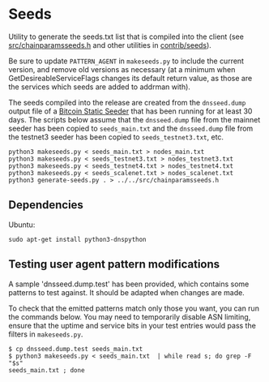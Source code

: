 # Seeds

Utility to generate the seeds.txt list that is compiled into the client
(see [src/chainparamsseeds.h](/src/chainparamsseeds.h) and other utilities in [contrib/seeds](/contrib/seeds)).

Be sure to update `PATTERN_AGENT` in `makeseeds.py` to include the current version,
and remove old versions as necessary (at a minimum when GetDesireableServiceFlags
changes its default return value, as those are the services which seeds are added
to addrman with).

The seeds compiled into the release are created from the `dnsseed.dump` output file of a
[Bitcoin Static Seeder](/src/seeder) that has been running for at least 30 days. The scripts
below assume that the `dnsseed.dump` file from the mainnet seeder has been copied to
`seeds_main.txt` and the `dnsseed.dump` file from the testnet3 seeder has been copied to
`seeds_testnet3.txt`, etc.

    python3 makeseeds.py < seeds_main.txt > nodes_main.txt
    python3 makeseeds.py < seeds_testnet3.txt > nodes_testnet3.txt
    python3 makeseeds.py < seeds_testnet4.txt > nodes_testnet4.txt
    python3 makeseeds.py < seeds_scalenet.txt > nodes_scalenet.txt
    python3 generate-seeds.py . > ../../src/chainparamsseeds.h

## Dependencies

Ubuntu:

    sudo apt-get install python3-dnspython

## Testing user agent pattern modifications

A sample 'dnsseed.dump.test' has been provided, which contains some patterns
to test against. It should be adapted when changes are made.

To check that the emitted patterns match only those you want, you can run
the commands below.
You may need to temporarily disable ASN limiting, ensure that the uptime and
service bits in your test entries would pass the filters in `makeseeds.py`.

```
$ cp dnsseed.dump.test seeds_main.txt
$ python3 makeseeds.py < seeds_main.txt  | while read s; do grep -F "$s"
seeds_main.txt ; done
```

